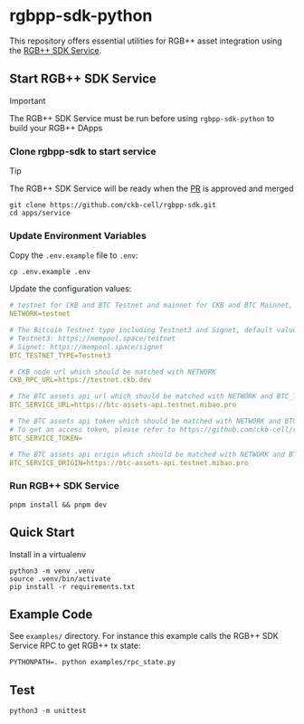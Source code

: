 # rgbpp-sdk-python

This repository offers essential utilities for RGB++ asset integration using the [RGB++ SDK Service](https://github.com/ckb-cell/rgbpp-sdk/tree/feat/rgbpp-sdk-service).

## Start RGB++ SDK Service

> [!IMPORTANT]
> The RGB++ SDK Service must be run before using `rgbpp-sdk-python` to build your RGB++ DApps

### Clone rgbpp-sdk to start service

> [!TIP]
> The RGB++ SDK Service will be ready when the [PR](https://github.com/ckb-cell/rgbpp-sdk/pull/218) is approved and merged

```shell
git clone https://github.com/ckb-cell/rgbpp-sdk.git
cd apps/service
```

### Update Environment Variables

Copy the `.env.example` file to `.env`:

```shell
cp .env.example .env
```

Update the configuration values:

```yml
# testnet for CKB and BTC Testnet and mainnet for CKB and BTC Mainnet, the default value is testnet
NETWORK=testnet

# The Bitcoin Testnet type including Testnet3 and Signet, default value is Testnet3
# Testnet3: https://mempool.space/testnet
# Signet: https://mempool.space/signet
BTC_TESTNET_TYPE=Testnet3

# CKB node url which should be matched with NETWORK
CKB_RPC_URL=https://testnet.ckb.dev

# The BTC assets api url which should be matched with NETWORK and BTC_TESTNET_TYPE
BTC_SERVICE_URL=https://btc-assets-api.testnet.mibao.pro

# The BTC assets api token which should be matched with NETWORK and BTC_TESTNET_TYPE
# To get an access token, please refer to https://github.com/ckb-cell/rgbpp-sdk/tree/develop/packages/service#get-an-access-token
BTC_SERVICE_TOKEN=

# The BTC assets api origin which should be matched with NETWORK and BTC_TESTNET_TYPE
BTC_SERVICE_ORIGIN=https://btc-assets-api.testnet.mibao.pro


```

### Run RGB++ SDK Service

```shell
pnpm install && pnpm dev
```

## Quick Start

Install in a virtualenv

```shell
python3 -m venv .venv
source .venv/bin/activate
pip install -r requirements.txt
```

## Example Code

See `examples/` directory. For instance this example calls the RGB++ SDK Service RPC to get RGB++ tx state:

```
PYTHONPATH=. python examples/rpc_state.py
```

## Test

```shell
python3 -m unittest
```